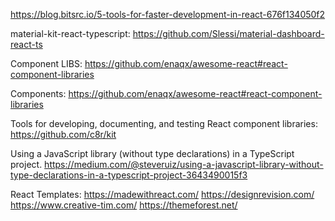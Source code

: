<!-- https://github.com/creativetimofficial/material-kit-react -->
https://blog.bitsrc.io/5-tools-for-faster-development-in-react-676f134050f2

material-kit-react-typescript:
https://github.com/Slessi/material-dashboard-react-ts

Component LIBS:
https://github.com/enaqx/awesome-react#react-component-libraries

Components:
https://github.com/enaqx/awesome-react#react-component-libraries

Tools for developing, documenting, and testing React component libraries:
https://github.com/c8r/kit


Using a JavaScript library (without type declarations) in a TypeScript project.
https://medium.com/@steveruiz/using-a-javascript-library-without-type-declarations-in-a-typescript-project-3643490015f3


React Templates:
https://madewithreact.com/
https://designrevision.com/
https://www.creative-tim.com/
https://themeforest.net/
